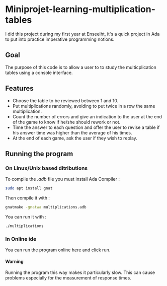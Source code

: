 # Miniprojet-learning-multiplication-tables

I did this project during my first year at Enseeiht, it's a quick project in Ada to put into practice imperative programming notions.

## Goal

The purpose of this code is to allow a user to to study the multicplication tables using a console interface.

## Features

* Choose the table to be reviewed between 1 and 10.
* Put multiplications randomly, avoiding to put twice in a row the same multiplication.
* Count the number of errors and give an indication to the user at the end of the game to know if he/she should rework or not.
* Time the answer to each question and offer the user to revise a table if his answer time was higher than the average of his times.
* At the end of each game, ask the user if they wish to replay.

## Running the program

### On Linux/Unix based ditributions

To compile the *.adb* file you must install Ada Compiler :

```BASH
sudo apt install gnat
```

Then compile it with :

```BASH
gnatmake -gnatwa multiplications.adb
```

You can run it with :

```BASH
./multiplications
```

### In Online ide

You can run the program online [here](https://www.jdoodle.com/ia/xQz) and click run.

#### Warning

Running the program this way makes it particularly slow. This can cause problems especially for the measurement of response times.
